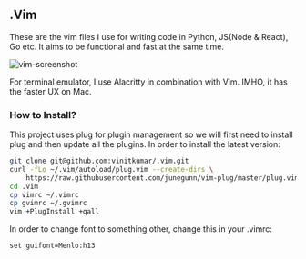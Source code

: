 ## .Vim

These are the vim files I use for writing code in Python, JS(Node & React), Go etc.
It aims to be functional and fast at the same time.

![vim-screenshot](https://cldup.com/zTj5LbpxY0.png)

For terminal emulator, I use Alacritty in combination with Vim. IMHO, it has the faster UX on Mac.

### How to Install?

This project uses plug for plugin management so we will first need to install plug
and then update all the plugins. In order to install the latest version:

```sh
git clone git@github.com:vinitkumar/.vim.git
curl -fLo ~/.vim/autoload/plug.vim --create-dirs \
    https://raw.githubusercontent.com/junegunn/vim-plug/master/plug.vim
cd .vim
cp vimrc ~/.vimrc
cp gvimrc ~/.gvimrc
vim +PlugInstall +qall
```

In order to change font to something other, change this in your .vimrc:

```
set guifont=Menlo:h13
```
